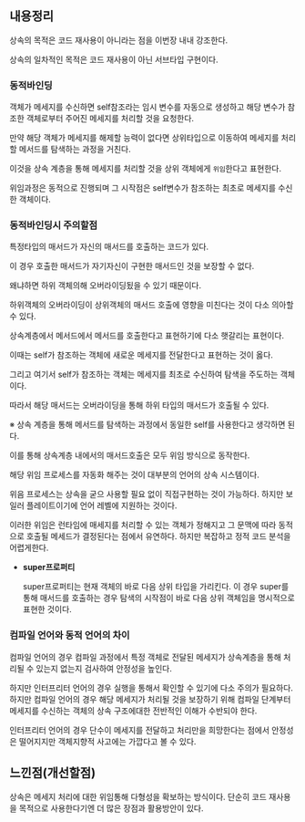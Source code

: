 ## 내용정리

상속의 목적은 코드 재사용이 아니라는 점을 이번장 내내 강조한다.

상속의 일차적인 목적은 코드 재사용이 아닌 서브타입 구현이다.

### 동적바인딩

객체가 메세지를 수신하면 self참조라는 임시 변수를 자동으로 생성하고 해당 변수가 참조한 객체로부터 주어진 메세지를 처리할 것을 요청한다.

만약 해당 객체가 메세지를 해제할 능력이 없다면 상위타입으로 이동하여 메세지를 처리할 메서드를 탐색하는 과정을 거친다.

이것을 상속 계층을 통해 메세지를 처리할 것을 상위 객체에게 `위임`한다고 표현한다.

위임과정은 동적으로 진행되며 그 시작점은 self변수가 참조하는 최초로 메세지를 수신한 객체이다.

### 동적바인딩시 주의할점

특정타입의 매서드가 자신의 매서드를 호출하는 코드가 있다.

이 경우 호출한 매서드가 자기자신이 구현한 매서드인 것을 보장할 수 없다.

왜냐하면 하위 객체의해 오버라이딩됬을 수 있기 때문이다.

하위객체의 오버라이딩이 상위객체의 매서드 호출에 영향을 미친다는 것이 다소 의아할 수 있다.

상속계층에서 메서드에서 메서드를 호출한다고 표현하기에 다소 햇갈리는 표현이다.

이때는 self가 참조하는 객체에 새로운 메세지를 전달한다고 표현하는 것이 옳다. 

그리고 여기서 self가 참조하는 객체는 메세지를 최초로 수신하여 탐색을 주도하는 객체이다.

따라서 해당 매서드는 오버라이딩을 통해 하위 타입의 매서드가 호출될 수 있다.

※ 상속 계층을 통해 메서드를 탐색하는 과정에서 동일한 self를 사용한다고 생각하면 된다.

이를 통해 상속계층 내에서의 매서드호출은 모두 위임 방식으로 동작한다.

해당 위임 프로세스를 자동화 해주는 것이 대부분의 언어의 상속 시스템이다.

위음 프로세스는 상속을 굳으 사용할 필요 없이 직접구현하는 것이 가능하다. 하지만 보일러 플레이트이기에 언어 레벨에 지원하는 것이다.

<aside>

이러한 위임은 런타임에 매세지를 처리할 수 있는 객체가 정해지고 그 문맥에 따라 동적으로 호출될 메세드가 결정된다는 점에서 유연하다. 하지만 복잡하고 정적 코드 분석을 어렵게한다.

</aside>

- **super프로퍼티**
    
    super프로퍼티는 현재 객체의 바로 다음 상위 타입을 가리킨다. 이 경우 super를 통해 매서드를 호출하는 경우 탐색의 시작점이 바로 다음 상위 객체임을 명시적으로 표현한 것이다.
    

### 컴파일 언어와 동적 언어의 차이

컴파일 언어의 경우 컴파일 과정에서 특정 객체로 전달된 메세지가 상속계층을 통해 처리될 수 있는지 없는지 검사하여 안정성을 높인다.

하지만 인터프리터 언어의 경우 실행을 통해서 확인할 수 있기에 다소 주의가 필요하다. 하지만 컴파일 언어의 경우 해당 메세지가 처리될 것을 보장하기 위해 컴파일 단계부터 메세지를 수신하는 객체의 상속 구조에대한 전반적인 이해가 수반되야 한다.

인터프리터 언어의 경우 단수이 메세지를 전달하고 처리만을 희망한다는 점에서 안정성은 떨어지지만 객체지향적 사고에는 가깝다고 볼 수 있다.

## 느낀점(개선할점)

상속은 메세지 처리에 대한 위임통해 다형성을 확보하는 방식이다. 단순히 코드 재사용을 목적으로 사용한다기엔 더 많은 장점과 활용방안이 있다.

